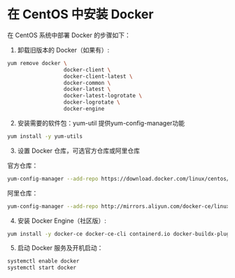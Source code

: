 # 在 CentOS 中安装 Docker

在 CentOS 系统中部署 Docker 的步骤如下：

1. 卸载旧版本的 Docker（如果有）:

```Bash
yum remove docker \
                  docker-client \
                  docker-client-latest \
                  docker-common \
                  docker-latest \
                  docker-latest-logrotate \
                  docker-logrotate \
                  docker-engine
```

2. 安装需要的软件包：yum-util 提供yum-config-manager功能

```Bash
yum install -y yum-utils
```

3. 设置 Docker 仓库，可选官方仓库或阿里仓库

官方仓库：

```Bash
yum-config-manager --add-repo https://download.docker.com/linux/centos/docker-ce.repo
```

阿里仓库：

```Bash
yum-config-manager --add-repo http://mirrors.aliyun.com/docker-ce/linux/centos/docker-ce.repo
```

4. 安装 Docker Engine（社区版）:

```Bash
yum install -y docker-ce docker-ce-cli containerd.io docker-buildx-plugin docker-compose-plugin
```

5. 启动 Docker 服务及开机启动：

 ```Bash
 systemctl enable docker
 systemctl start docker
 ```